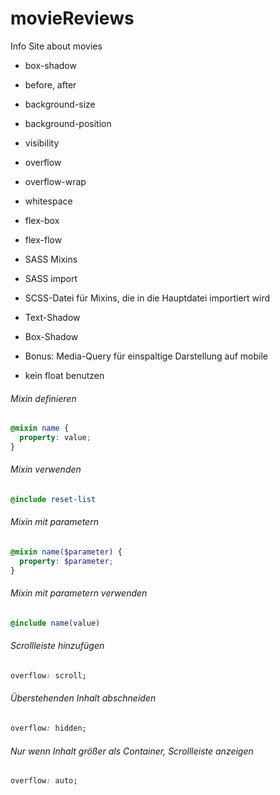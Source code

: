 # movieReviews
Info Site about movies

- box-shadow
- before, after
- background-size
- background-position
- visibility
- overflow
- overflow-wrap
- whitespace
- flex-box
- flex-flow
- SASS Mixins
- SASS import

- SCSS-Datei für Mixins, die in die Hauptdatei importiert wird
- Text-Shadow
- Box-Shadow
- Bonus: Media-Query für einspaltige Darstellung auf mobile

- kein float benutzen

###### Mixin definieren
```scss
@mixin name {
  property: value;
}
```
###### Mixin verwenden
```scss
@include reset-list
```
###### Mixin mit parametern
```scss
@mixin name($parameter) {
  property: $parameter;
}
```
###### Mixin mit parametern verwenden
```scss
@include name(value)
```
###### Scrollleiste hinzufügen
```css
overflow: scroll;
```
###### Überstehenden Inhalt abschneiden
```css
overflow: hidden;
```
###### Nur wenn Inhalt größer als Container, Scrollleiste anzeigen
```css
overflow: auto;
```
